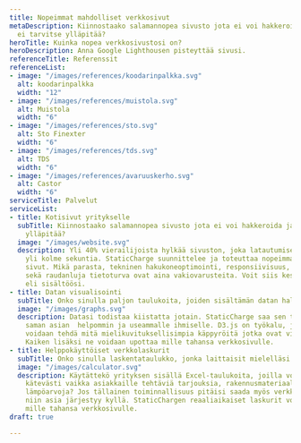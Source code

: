 ```yaml
---
title: Nopeimmat mahdolliset verkkosivut
metaDescription: Kiinnostaako salamannopea sivusto jota ei voi hakkeroida ja jota
  ei tarvitse ylläpitää?
heroTitle: Kuinka nopea verkkosivustosi on?
heroDescription: Anna Google Lighthousen pisteyttää sivusi.
referenceTitle: Referenssit
referenceList:
- image: "/images/references/koodarinpalkka.svg"
  alt: koodarinpalkka
  width: "12"
- image: "/images/references/muistola.svg"
  alt: Muistola
  width: "6"
- image: "/images/references/sto.svg"
  alt: Sto Finexter
  width: "6"
- image: "/images/references/tds.svg"
  alt: TDS
  width: "6"
- image: "/images/references/avaruuskerho.svg"
  alt: Castor
  width: "6"
serviceTitle: Palvelut
serviceList:
- title: Kotisivut yritykselle
  subTitle: Kiinnostaako salamannopea sivusto jota ei voi hakkeroida ja jota ei tarvitse
    ylläpitää?
  image: "/images/website.svg"
  description: Yli 40% vierailijoista hylkää sivuston, joka latautumisessa kestää
    yli kolme sekuntia. StaticCharge suunnittelee ja toteuttaa nopeimmat mahdolliset
    sivut. Mikä parasta, tekninen hakukoneoptimointi, responsiivisuus, ilmainen hostaus
    sekä raudanluja tietoturva ovat aina vakiovarusteita. Voit siis keskittyä olennaiseen,
    eli sisältöösi.
- title: Datan visualisointi
  subTitle: Onko sinulla paljon taulukoita, joiden sisältämän datan haluaisit helppolukuiseksi?
  image: "/images/graphs.svg"
  description: Datasi todistaa kiistatta jotain. StaticCharge saa sen todistamaan
    saman asian  helpommin ja useammalle ihmiselle. D3.js on työkalu, jolla datastasi
    voidaan tehdä mitä mielikuvituksellisimpia käppyröitä jotka ovat vieläpä interaktiivisia.
    Kaiken lisäksi ne voidaan upottaa mille tahansa verkkosivulle.
- title: Helppokäyttöiset verkkolaskurit
  subTitle: Onko sinulla laskentataulukko, jonka laittaisit mielelläsi verkkosivuillesi?
  image: "/images/calculator.svg"
  description: Käytättekö yrityksen sisällä Excel-taulukoita, joilla voidaan laskea
    kätevästi vaikka asiakkaille tehtäviä tarjouksia, rakennusmateriaalien tai biopolttoaineiden
    lämpöarvoja? Jos tällainen toiminnallisuus pitäisi saada myös verkkosivuillenne,
    niin asia järjestyy kyllä. StaticChargen reaaliaikaiset laskurit voidaan upottaa
    mille tahansa verkkosivulle.
draft: true

---
```

